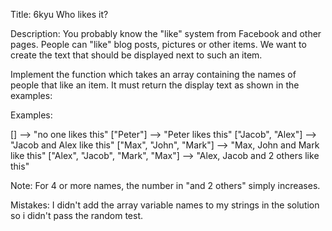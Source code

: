 Title: 6kyu Who likes it?

Description: You probably know the "like" system from Facebook and other pages. People can "like" blog posts, pictures or other items. We want to create the text that should be displayed next to such an item.

Implement the  function which takes an array containing the names of people that like an item. It must return the display text as shown in the examples:

Examples:

[]                          --> "no one likes this"
["Peter"]                   --> "Peter likes this"
["Jacob", "Alex"]           --> "Jacob and Alex like this"
["Max", "John", "Mark"]     --> "Max, John and Mark like this"
["Alex", "Jacob", "Mark", "Max"] --> "Alex, Jacob and 2 others like this"

Note: For 4 or more names, the number in "and 2 others" simply increases.

Mistakes: I didn't add the array variable names to my  strings in the solution so i didn't pass the random test.
